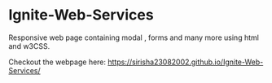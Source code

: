 # Ignite-Web-Services
Responsive web page containing modal , forms and many more using html and w3CSS.


Checkout the webpage here: https://sirisha23082002.github.io/Ignite-Web-Services/
